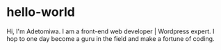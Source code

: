 # hello-world
Hi, I'm Adetomiwa. I am a front-end web developer | Wordpress expert. I hop to one day become a guru in the field and make a fortune of coding.
